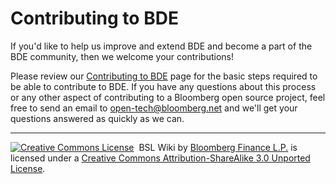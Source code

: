 # Contributing to BDE #

If you'd like to help us improve and extend BDE and become a part of the BDE community, then we welcome your contributions! 

Please review our [Contributing to BDE](http://github.com/bloomberg/bdl/wiki/Contributing-to-BDE) page
for the basic steps required to be able to contribute to BDE. If
you have any questions about this process or any other aspect of
contributing to a Bloomberg open source project, feel free to send an
email to [open-tech@bloomberg.net](mailto:open-tech@bloomberg.net) and
we'll get your questions answered as quickly as we can.

___
<a rel="license" href="http://creativecommons.org/licenses/by-sa/3.0/deed.en_US"><img alt="Creative Commons License" style="border-width:0" src="http://i.creativecommons.org/l/by-sa/3.0/80x15.png" /></a>&nbsp;&nbsp;<span xmlns:dct="http://purl.org/dc/terms/" href="http://purl.org/dc/dcmitype/Text" property="dct:title" rel="dct:type">BSL Wiki</span> by <a xmlns:cc="http://creativecommons.org/ns#" href="http://bloomberg.com/company" property="cc:attributionName" rel="cc:attributionURL">Bloomberg Finance L.P.</a> is licensed under a <a rel="license" href="http://creativecommons.org/licenses/by-sa/3.0/deed.en_US">Creative Commons Attribution-ShareAlike 3.0 Unported License</a>.
